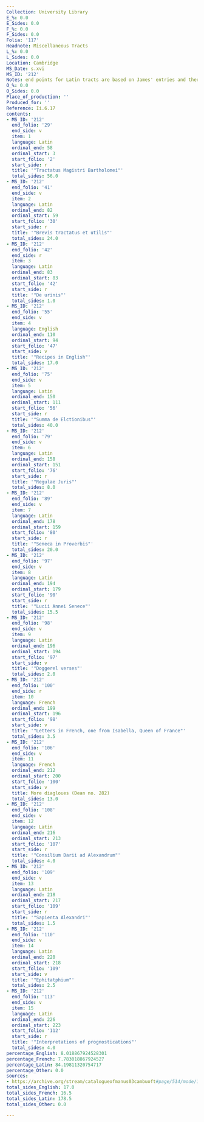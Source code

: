 ```yaml
---
Collection: University Library
E_%: 0.0
E_Sides: 0.0
F_%: 0.0
F_Sides: 0.0
Folia: '117'
Headnote: Miscellaneous Tracts
L_%: 0.0
L_Sides: 0.0
Location: Cambridge
MS_Date: s.xvi
MS_ID: '212'
Notes: end points for Latin tracts are based on James' entries and therefore approximate
O_%: 0.0
O_Sides: 0.0
Place_of_production: ''
Produced_for: ''
Reference: Ii.6.17
contents:
- MS_ID: '212'
  end_folio: '29'
  end_side: v
  item: 1
  language: Latin
  ordinal_end: 58
  ordinal_start: 3
  start_folio: '2'
  start_side: r
  title: '"Tractatus Magistri Bartholomei"'
  total_sides: 56.0
- MS_ID: '212'
  end_folio: '41'
  end_side: v
  item: 2
  language: Latin
  ordinal_end: 82
  ordinal_start: 59
  start_folio: '30'
  start_side: r
  title: '"Brevis tractatus et utilis"'
  total_sides: 24.0
- MS_ID: '212'
  end_folio: '42'
  end_side: r
  item: 3
  language: Latin
  ordinal_end: 83
  ordinal_start: 83
  start_folio: '42'
  start_side: r
  title: '"De urinis"'
  total_sides: 1.0
- MS_ID: '212'
  end_folio: '55'
  end_side: v
  item: 4
  language: English
  ordinal_end: 110
  ordinal_start: 94
  start_folio: '47'
  start_side: v
  title: '"Recipes in English"'
  total_sides: 17.0
- MS_ID: '212'
  end_folio: '75'
  end_side: v
  item: 5
  language: Latin
  ordinal_end: 150
  ordinal_start: 111
  start_folio: '56'
  start_side: r
  title: '"Summa de Elctionibus"'
  total_sides: 40.0
- MS_ID: '212'
  end_folio: '79'
  end_side: v
  item: 6
  language: Latin
  ordinal_end: 158
  ordinal_start: 151
  start_folio: '76'
  start_side: r
  title: '"Regulae Juris"'
  total_sides: 8.0
- MS_ID: '212'
  end_folio: '89'
  end_side: v
  item: 7
  language: Latin
  ordinal_end: 178
  ordinal_start: 159
  start_folio: '80'
  start_side: r
  title: '"Seneca in Proverbis"'
  total_sides: 20.0
- MS_ID: '212'
  end_folio: '97'
  end_side: v
  item: 8
  language: Latin
  ordinal_end: 194
  ordinal_start: 179
  start_folio: '90'
  start_side: r
  title: '"Lucii Annei Senece"'
  total_sides: 15.5
- MS_ID: '212'
  end_folio: '98'
  end_side: v
  item: 9
  language: Latin
  ordinal_end: 196
  ordinal_start: 194
  start_folio: '97'
  start_side: v
  title: '"Doggerel verses"'
  total_sides: 2.0
- MS_ID: '212'
  end_folio: '100'
  end_side: r
  item: 10
  language: French
  ordinal_end: 199
  ordinal_start: 196
  start_folio: '98'
  start_side: v
  title: '"Letters in French, one from Isabella, Queen of France"'
  total_sides: 3.5
- MS_ID: '212'
  end_folio: '106'
  end_side: v
  item: 11
  language: French
  ordinal_end: 212
  ordinal_start: 200
  start_folio: '100'
  start_side: v
  title: More diagloues (Dean no. 282)
  total_sides: 13.0
- MS_ID: '212'
  end_folio: '108'
  end_side: v
  item: 12
  language: Latin
  ordinal_end: 216
  ordinal_start: 213
  start_folio: '107'
  start_side: r
  title: '"Consilium Darii ad Alexandrum"'
  total_sides: 4.0
- MS_ID: '212'
  end_folio: '109'
  end_side: v
  item: 13
  language: Latin
  ordinal_end: 218
  ordinal_start: 217
  start_folio: '109'
  start_side: r
  title: '"Sapienta Alexandri"'
  total_sides: 1.5
- MS_ID: '212'
  end_folio: '110'
  end_side: v
  item: 14
  language: Latin
  ordinal_end: 220
  ordinal_start: 218
  start_folio: '109'
  start_side: v
  title: '"Ephitatphium"'
  total_sides: 2.5
- MS_ID: '212'
  end_folio: '113'
  end_side: v
  item: 15
  language: Latin
  ordinal_end: 226
  ordinal_start: 223
  start_folio: '112'
  start_side: r
  title: '"Interpretations of prognostications"'
  total_sides: 4.0
percentage_English: 8.018867924528301
percentage_French: 7.783018867924527
percentage_Latin: 84.19811320754717
percentage_Other: 0.0
sources:
- https://archive.org/stream/catalogueofmanus03cambuoft#page/514/mode/1up
total_sides_English: 17.0
total_sides_French: 16.5
total_sides_Latin: 178.5
total_sides_Other: 0.0

---
```

